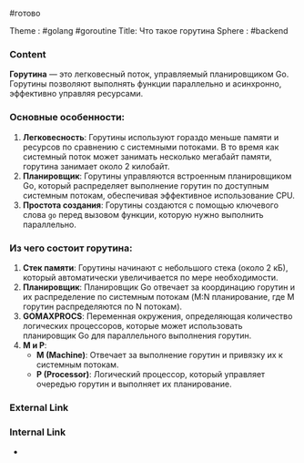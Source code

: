 #готово 

Theme : #golang #goroutine 
Title: Что такое горутина
Sphere : #backend

### Content

**Горутина** — это легковесный поток, управляемый планировщиком Go. Горутины позволяют выполнять функции параллельно и асинхронно, эффективно управляя ресурсами.

### Основные особенности:

1. **Легковесность**: Горутины используют гораздо меньше памяти и ресурсов по сравнению с системными потоками. В то время как системный поток может занимать несколько мегабайт памяти, горутина занимает около 2 килобайт.
2. **Планировщик**: Горутины управляются встроенным планировщиком Go, который распределяет выполнение горутин по доступным системным потокам, обеспечивая эффективное использование CPU.
3. **Простота создания**: Горутины создаются с помощью ключевого слова `go` перед вызовом функции, которую нужно выполнить параллельно.

### Из чего состоит горутина:

1. **Стек памяти**: Горутины начинают с небольшого стека (около 2 кБ), который автоматически увеличивается по мере необходимости.
2. **Планировщик**: Планировщик Go отвечает за координацию горутин и их распределение по системным потокам (M:N планирование, где M горутин распределяются по N потокам).
3. **GOMAXPROCS**: Переменная окружения, определяющая количество логических процессоров, которые может использовать планировщик Go для параллельного выполнения горутин.
4. **M и P**:
   - **M (Machine)**: Отвечает за выполнение горутин и привязку их к системным потокам.
   - **P (Processor)**: Логический процессор, который управляет очередью горутин и выполняет их планирование.

### External Link



### Internal Link

- 